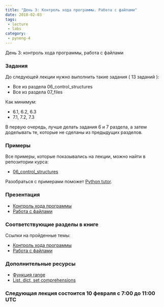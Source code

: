 ```yaml
---
title: "День 3: Контроль хода программы. Работа с файлами"
date: 2018-02-03
tags:
 - lecture
 - labs
category:
 - pyneng-4
---
```


День 3: контроль хода программы, работа с файлами

### Задания

До следующей лекции нужно выполнить такие задания ( 13 заданий ):

* Все из раздела 06_control_structures
* Все из раздела 07_files

Как минимум:

* 6.1, 6.2, 6.3
* 7.1, 7.2, 7.3

В первую очередь, лучше делать задания 6 и 7 раздела, а затем доделывать те, которые не сделаны из предыдущих разделов.


### Примеры

Все примеры, которые показывались на лекции, можно найти в репозитории курса:

* [06_control_structures](https://github.com/pyneng/pyneng-online-jan-apr-2018/tree/master/examples/06_control_structures)

Разобраться с примерами поможет [Python tutor](http://www.pythontutor.com/).

### Презентация

* [Контроль хода программы](https://gitpitch.com/natenka/pyneng-slides/py3-control-structures)
* [Работа с файлами](https://gitpitch.com/natenka/pyneng-slides/py3-files)


### Соответствующие разделы в книге

Ссылки на пройденные темы:

* [Контроль хода программы](https://natenka.gitbooks.io/pyneng/content/book/06_control_structures/)
* [Работа с файлами](https://natenka.gitbooks.io/pyneng/content/book/07_files/)


### Дополнительные ресурсы

* [Функция range](https://natenka.gitbooks.io/pyneng/content/book/10_useful_functions/range.html)
* [List, dict, set comprehensions](https://natenka.gitbooks.io/pyneng/content/book/08_python_basic_examples/x_comprehensions.html)


### Следующая лекция состоится 10 февраля с 7:00 до 11:00 UTC

